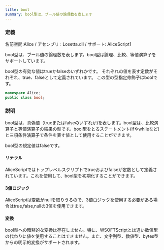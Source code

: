 ```yaml
---
title: bool
summary: bool型は、ブール値の論理数を表します
---
```

### 定義
名前空間:Alice / アセンブリ : Losetta.dll / サポート: AliceScript1

bool型は、ブール値の論理数を表します。bool型は論理、比較、等値演算子をサポートしています。

bool型の有効な値はtrueかfalseのいずれかです。 それぞれの値を表す定数がそれぞれ、true、falseとして定義されています。
この型の型指定修飾子はboolです。

```cs title="AliceScript"
namespace Alice;
public class bool;
```

### 説明
bool型は、真偽値（trueまたはfalseのいずれか)を表します。bool型は、比較演算子と等値演算子の結果の型です。bool型をとるステートメント(ifやwhileなど)と三項条件演算子で条件を表す値として使用することができます。

bool型の規定値はfalseです。

#### リテラル
AliceScriptではトップレベルスクリプトでtrueおよびfalseが定数として定義されています。これを使用して、bool型を初期化することができます。

#### 3値ロジック
AliceScriptは変数がnullを取りうるので、3値ロジックを使用する必要がある場合はtrue,false,nullの3値を使用できます。

#### 変換
bool型への暗黙的な変換は存在しません。特に、WSOFTScriptとは違い数値型の代わりに値を使用することはできません。また、文字列型、数値型、bytes型からの明示的変換がサポートされます。
